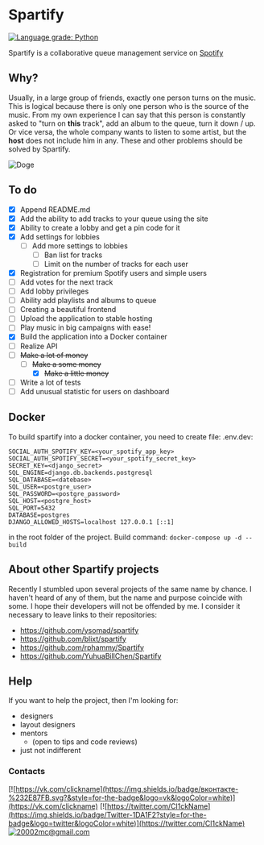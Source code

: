 # Spartify

[![Language grade: Python](https://img.shields.io/lgtm/grade/python/g/cl1ckname/Spartify.svg?logo=lgtm&logoWidth=18)](https://lgtm.com/projects/g/cl1ckname/Spartify/context:python)

Spartify is a collaborative queue management service on  [Spotify](https://www.spotify.com/)

## Why?

Usually, in a large group of friends, exactly one person turns on the music. This is logical because there is only one person who is the source of the music. From my own experience I can say that this person is constantly asked to "turn on __this__ track", add an album to the queue, turn it down / up. Or vice versa, the whole company wants to listen to some artist, but the __host__ does not include him in any. These and other problems should be solved by Spartify.

![Doge](https://media.giphy.com/media/jTHtY5651ipk5agEuH/giphy.gif)

## To do

 - [x] Append README.md
 - [x] Add the ability to add tracks to your queue using the site
 - [x] Ability to create a lobby and get a pin code for it
 - [x] Add settings for lobbies
    - [ ] Add more settings to lobbies
       - [ ] Ban list for tracks
       - [ ] Limit on the number of tracks for each user
 - [x] Registration for premium Spotify users and simple users 
 - [ ] Add votes for the next track
 - [ ] Add lobby privileges
 - [ ] Ability add playlists and albums to queue
 - [ ] Creating a beautiful frontend
 - [ ] Upload the application to stable hosting
 - [ ] Play music in big campaigns with ease!
 - [x] Build the application into a Docker container
 - [ ] Realize API
 - [ ] ~~Make a lot of money~~
    - [ ] ~~Make a some money~~
        - [x] ~~Make a little money~~
 - [ ] Write a lot of tests
 - [ ] Add unusual statistic for users on dashboard

## Docker
To build spartify into a docker container, you need to create file:
.env.dev:
  ```
  SOCIAL_AUTH_SPOTIFY_KEY=<your_spotify_app_key>
  SOCIAL_AUTH_SPOTIFY_SECRET=<your_spotify_secret_key>
  SECRET_KEY=<django_secret>
  SQL_ENGINE=django.db.backends.postgresql
  SQL_DATABASE=<datebase>
  SQL_USER=<postgre_user>
  SQL_PASSWORD=<postgre_password>
  SQL_HOST=<postgre_host>
  SQL_PORT=5432
  DATABASE=postgres
  DJANGO_ALLOWED_HOSTS=localhost 127.0.0.1 [::1]
  ``` 
in the root folder of the project.
Build command: `docker-compose up -d --build`

## About other Spartify projects

Recently I stumbled upon several projects of the same name by chance. I haven't heard of any of them, but the name and purpose coincide with some. I hope their developers will not be offended by me. I consider it necessary to leave links to their repositories:
* https://github.com/ysomad/spartify
* https://github.com/blixt/spartify
* https://github.com/rphammy/Spartify
* https://github.com/YuhuaBillChen/Spartify

## Help

If you want to help the project, then I'm looking for:
* designers
* layout designers
* mentors
  * (open to tips and code reviews)
* just not indifferent

### Contacts
[![https://vk.com/clickname](https://img.shields.io/badge/вконтакте-%232E87FB.svg?&style=for-the-badge&logo=vk&logoColor=white)](https://vk.com/clickname)
[![https://twitter.com/Cl1ckName](https://img.shields.io/badge/Twitter-1DA1F2?style=for-the-badge&logo=twitter&logoColor=white)](https://twitter.com/Cl1ckName)
[![20002mc@gmail.com](https://img.shields.io/badge/Gmail-D14836?style=for-the-badge&logo=gmail&logoColor=white)](mailto:20002mc@gmail.com)